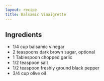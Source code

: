 ```yaml
---
layout: recipe
title: Balsamic Vinaigrette
---
```


## Ingredients

* 1/4 cup balsamic vinegar
* 2 teaspoons dark brown sugar, optional
* 1 Tablespoon chopped garlic
* 1/2 teaspoon salt
* 1/2 teaspoon freshly ground black pepper
* 3/4 cup olive oil

